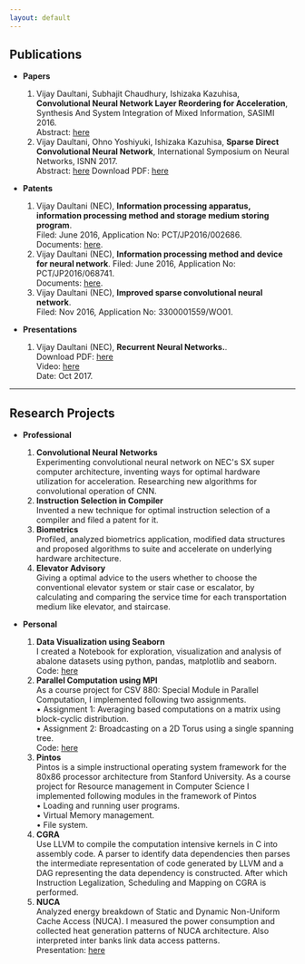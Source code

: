 ```yaml
---
layout: default
---
```



## Publications

* **Papers**
  1. Vijay Daultani, Subhajit Chaudhury, Ishizaka Kazuhisa, **Convolutional Neural Network Layer Reordering for Acceleration**, Synthesis And System Integration of Mixed Information, SASIMI 2016.     
  Abstract: [here](http://tsys.jp/sasimi/2016/program/program_abst.html#R1-15)
  2. Vijay Daultani, Ohno Yoshiyuki, Ishizaka Kazuhisa, **Sparse Direct Convolutional Neural Network**,  International Symposium on Neural Networks, ISNN 2017.     
  Abstract: [here](https://link.springer.com/chapter/10.1007/978-3-319-59072-1_35)
  Download PDF: [here](https://link.springer.com/content/pdf/10.1007%2F978-3-319-59072-1_35.pdf)


* **Patents**
  1. Vijay Daultani (NEC), **Information processing apparatus, information processing method and storage medium storing program**.    
     Filed: June 2016, Application No: PCT/JP2016/002686.   
     Documents: [here](https://patentscope.wipo.int/search/en/detail.jsf?docId=WO2017208283&recNum=2&maxRec=2&office=&prevFilter=&sortOption=Pub+Date+Desc&queryString=FP%3A%28vijay+daultani%29&tab=FullText).
  2. Vijay Daultani (NEC), **Information processing method and device for neural network**.
     Filed: June 2016, Application No: PCT/JP2016/068741.    
     Documents: [here](https://patentscope.wipo.int/search/en/detail.jsf?docId=WO2017216976&recNum=1&maxRec=2&office=&prevFilter=&sortOption=Pub+Date+Desc&queryString=FP%3A%28vijay+daultani%29&tab=PCTDescription).
  3. Vijay Daultani (NEC), **Improved sparse convolutional neural network**.    
     Filed: Nov 2016, Application No: 3300001559/WO01.


* **Presentations**
  1. Vijay Daultani (NEC), **Recurrent Neural Networks.**.     
  Download PDF: [here](/assets/docs/presentation_rtc.pdf)    
  Video: [here](https://www.youtube.com/watch?v=fWy6HN2jK1U&t=11s)    
  Date: Oct 2017.

---

## Research Projects

* **Professional**
  1. **Convolutional Neural Networks**      
    Experimenting convolutional neural network on NEC's SX super computer architecture, inventing ways for optimal hardware utilization for acceleration. Researching new algorithms for convolutional operation of CNN.
  2. **Instruction Selection in Compiler**     
  	Invented a new technique for optimal instruction selection of a compiler and filed a patent for it.
  3. **Biometrics**     
    Profiled, analyzed biometrics application, modified data structures and proposed algorithms to suite and accelerate on underlying hardware architecture.     
  4. **Elevator Advisory**     
    Giving a optimal advice to the users whether to choose the conventional elevator system or stair case or escalator, by calculating and comparing the service time for each transportation medium like elevator, and staircase. 

* **Personal**
  1. **Data Visualization using Seaborn**          
     I created a Notebook for exploration, visualization and analysis of abalone datasets using python, pandas, matplotlib and seaborn.
     Code: [here](https://github.com/vijaydaultani/specimen/blob/master/visualization/seaborn_abalone.ipynb)
  2. **Parallel Computation using MPI**      
  	As a course project for CSV 880: Special Module in Parallel Computation, I implemented following two assignments.      
  	• Assignment 1: Averaging based computations on a matrix using block-cyclic distribution.       
  	• Assignment 2: Broadcasting on a 2D Torus using a single spanning tree.    
     Code: [here](https://github.com/vijaydaultani/CSV880)
  3. **Pintos**  
  	Pintos is a simple instructional operating system framework for the 80x86 processor architecture from Stanford University. As a course project for Resource management in Computer Science I implemented following modules in the framework of Pintos       
	• Loading and running user programs.     
	• Virtual Memory management.    
	• File system.    
  4. **CGRA**    
    Use LLVM to compile the computation intensive kernels in C into assembly code. A parser to 	identify data dependencies then parses the intermediate representation of code generated by LLVM and a DAG representing the data dependency is constructed. After which Instruction Legalization, Scheduling and Mapping on CGRA is performed.
  5. **NUCA**     
  	Analyzed energy breakdown of Static and Dynamic Non-Uniform Cache Access (NUCA). I measured the power consumption and collected heat generation patterns of NUCA architecture. Also interpreted inter banks link data access patterns.    
  	Presentation: [here](https://github.com/vijaydaultani/nuca)
